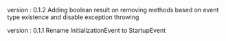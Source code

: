   version : 0.1.2
  Adding boolean result on removing methods based on event type existence and disable exception throwing
  
  version : 0.1.1
  Rename InitializationEvent to StartupEvent